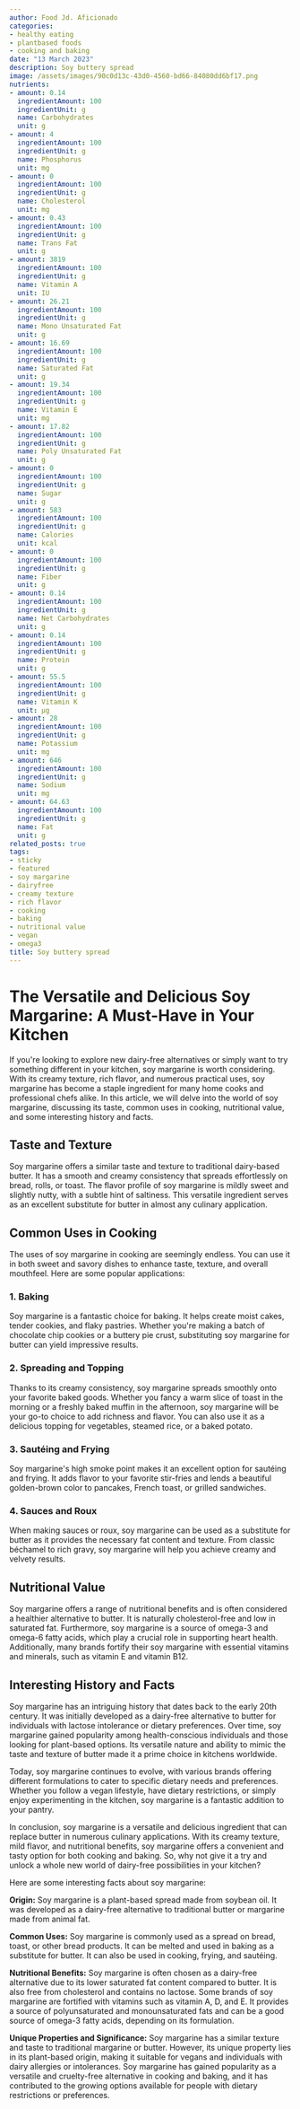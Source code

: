 ```yaml
---
author: Food Jd. Aficionado
categories:
- healthy eating
- plantbased foods
- cooking and baking
date: "13 March 2023"
description: Soy buttery spread
image: /assets/images/90c0d13c-43d0-4560-bd66-84080dd6bf17.png
nutrients:
- amount: 0.14
  ingredientAmount: 100
  ingredientUnit: g
  name: Carbohydrates
  unit: g
- amount: 4
  ingredientAmount: 100
  ingredientUnit: g
  name: Phosphorus
  unit: mg
- amount: 0
  ingredientAmount: 100
  ingredientUnit: g
  name: Cholesterol
  unit: mg
- amount: 0.43
  ingredientAmount: 100
  ingredientUnit: g
  name: Trans Fat
  unit: g
- amount: 3819
  ingredientAmount: 100
  ingredientUnit: g
  name: Vitamin A
  unit: IU
- amount: 26.21
  ingredientAmount: 100
  ingredientUnit: g
  name: Mono Unsaturated Fat
  unit: g
- amount: 16.69
  ingredientAmount: 100
  ingredientUnit: g
  name: Saturated Fat
  unit: g
- amount: 19.34
  ingredientAmount: 100
  ingredientUnit: g
  name: Vitamin E
  unit: mg
- amount: 17.82
  ingredientAmount: 100
  ingredientUnit: g
  name: Poly Unsaturated Fat
  unit: g
- amount: 0
  ingredientAmount: 100
  ingredientUnit: g
  name: Sugar
  unit: g
- amount: 583
  ingredientAmount: 100
  ingredientUnit: g
  name: Calories
  unit: kcal
- amount: 0
  ingredientAmount: 100
  ingredientUnit: g
  name: Fiber
  unit: g
- amount: 0.14
  ingredientAmount: 100
  ingredientUnit: g
  name: Net Carbohydrates
  unit: g
- amount: 0.14
  ingredientAmount: 100
  ingredientUnit: g
  name: Protein
  unit: g
- amount: 55.5
  ingredientAmount: 100
  ingredientUnit: g
  name: Vitamin K
  unit: µg
- amount: 28
  ingredientAmount: 100
  ingredientUnit: g
  name: Potassium
  unit: mg
- amount: 646
  ingredientAmount: 100
  ingredientUnit: g
  name: Sodium
  unit: mg
- amount: 64.63
  ingredientAmount: 100
  ingredientUnit: g
  name: Fat
  unit: g
related_posts: true
tags:
- sticky
- featured
- soy margarine
- dairyfree
- creamy texture
- rich flavor
- cooking
- baking
- nutritional value
- vegan
- omega3
title: Soy buttery spread
---
```

# The Versatile and Delicious Soy Margarine: A Must-Have in Your Kitchen

If you're looking to explore new dairy-free alternatives or simply want to try something different in your kitchen, soy margarine is worth considering. With its creamy texture, rich flavor, and numerous practical uses, soy margarine has become a staple ingredient for many home cooks and professional chefs alike. In this article, we will delve into the world of soy margarine, discussing its taste, common uses in cooking, nutritional value, and some interesting history and facts.

## Taste and Texture

Soy margarine offers a similar taste and texture to traditional dairy-based butter. It has a smooth and creamy consistency that spreads effortlessly on bread, rolls, or toast. The flavor profile of soy margarine is mildly sweet and slightly nutty, with a subtle hint of saltiness. This versatile ingredient serves as an excellent substitute for butter in almost any culinary application.

## Common Uses in Cooking

The uses of soy margarine in cooking are seemingly endless. You can use it in both sweet and savory dishes to enhance taste, texture, and overall mouthfeel. Here are some popular applications:

### 1. Baking

Soy margarine is a fantastic choice for baking. It helps create moist cakes, tender cookies, and flaky pastries. Whether you're making a batch of chocolate chip cookies or a buttery pie crust, substituting soy margarine for butter can yield impressive results.

### 2. Spreading and Topping

Thanks to its creamy consistency, soy margarine spreads smoothly onto your favorite baked goods. Whether you fancy a warm slice of toast in the morning or a freshly baked muffin in the afternoon, soy margarine will be your go-to choice to add richness and flavor. You can also use it as a delicious topping for vegetables, steamed rice, or a baked potato.

### 3. Sautéing and Frying

Soy margarine's high smoke point makes it an excellent option for sautéing and frying. It adds flavor to your favorite stir-fries and lends a beautiful golden-brown color to pancakes, French toast, or grilled sandwiches.

### 4. Sauces and Roux

When making sauces or roux, soy margarine can be used as a substitute for butter as it provides the necessary fat content and texture. From classic béchamel to rich gravy, soy margarine will help you achieve creamy and velvety results.

## Nutritional Value

Soy margarine offers a range of nutritional benefits and is often considered a healthier alternative to butter. It is naturally cholesterol-free and low in saturated fat. Furthermore, soy margarine is a source of omega-3 and omega-6 fatty acids, which play a crucial role in supporting heart health. Additionally, many brands fortify their soy margarine with essential vitamins and minerals, such as vitamin E and vitamin B12.

## Interesting History and Facts

Soy margarine has an intriguing history that dates back to the early 20th century. It was initially developed as a dairy-free alternative to butter for individuals with lactose intolerance or dietary preferences. Over time, soy margarine gained popularity among health-conscious individuals and those looking for plant-based options. Its versatile nature and ability to mimic the taste and texture of butter made it a prime choice in kitchens worldwide.

Today, soy margarine continues to evolve, with various brands offering different formulations to cater to specific dietary needs and preferences. Whether you follow a vegan lifestyle, have dietary restrictions, or simply enjoy experimenting in the kitchen, soy margarine is a fantastic addition to your pantry.

In conclusion, soy margarine is a versatile and delicious ingredient that can replace butter in numerous culinary applications. With its creamy texture, mild flavor, and nutritional benefits, soy margarine offers a convenient and tasty option for both cooking and baking. So, why not give it a try and unlock a whole new world of dairy-free possibilities in your kitchen?

Here are some interesting facts about soy margarine:

**Origin:** 
Soy margarine is a plant-based spread made from soybean oil. It was developed as a dairy-free alternative to traditional butter or margarine made from animal fat.

**Common Uses:** 
Soy margarine is commonly used as a spread on bread, toast, or other bread products. It can be melted and used in baking as a substitute for butter. It can also be used in cooking, frying, and sautéing.

**Nutritional Benefits:** 
Soy margarine is often chosen as a dairy-free alternative due to its lower saturated fat content compared to butter. It is also free from cholesterol and contains no lactose. Some brands of soy margarine are fortified with vitamins such as vitamin A, D, and E. It provides a source of polyunsaturated and monounsaturated fats and can be a good source of omega-3 fatty acids, depending on its formulation.

**Unique Properties and Significance:** 
Soy margarine has a similar texture and taste to traditional margarine or butter. However, its unique property lies in its plant-based origin, making it suitable for vegans and individuals with dairy allergies or intolerances. Soy margarine has gained popularity as a versatile and cruelty-free alternative in cooking and baking, and it has contributed to the growing options available for people with dietary restrictions or preferences.
